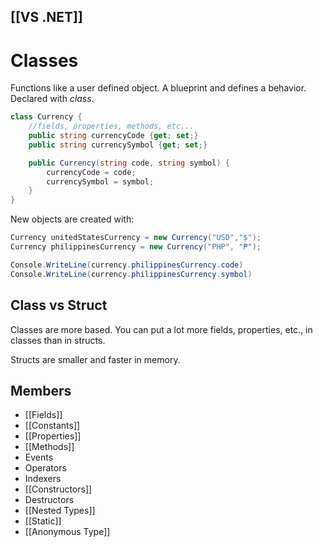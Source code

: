 [[VS .NET]]
---
# Classes
Functions like a user defined object. A blueprint and defines a behavior.
Declared with *class*.

```csharp
class Currency {
	//fields, properties, methods, etc...
	public string currencyCode {get; set;}
	public string currencySymbol {get; set;}

	public Currency(string code, string symbol) {
		currencyCode = code;
		currencySymbol = symbol;
	}
}
```

New objects are created with:
```csharp
Currency unitedStatesCurrency = new Currency("USD","$");
Currency philippinesCurrency = new Currency("PHP", "₱");

Console.WriteLine(currency.philippinesCurrency.code)
Console.WriteLine(currency.philippinesCurrency.symbol)
```


## Class vs Struct
Classes are more based. You can put a lot more fields, properties, etc., in classes than in structs.

Structs are smaller and faster in memory.


## Members
- [[Fields]]
- [[Constants]]
- [[Properties]]
- [[Methods]]
- Events
- Operators
- Indexers
- [[Constructors]]
- Destructors
- [[Nested Types]]
- [[Static]]
- [[Anonymous Type]]